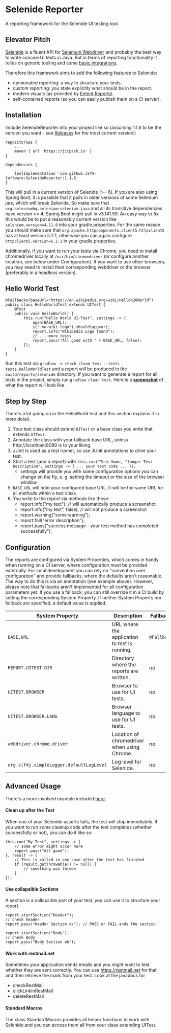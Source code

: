 # Selenide Reporter

A reporting framework for the Selenide UI testing tool.

## Elevator Pitch

[Selenide](https://selenide.org/) is a fluent API for [Selenium Webdriver](https://docs.seleniumhq.org/projects/webdriver/) and probably the best way to write concise UI tests in Java. But in terms of reporting functionality it relies on generic tooling and some [basic integrations](https://selenide.org/documentation/reports.html).

Therefore this framework aims to add the following features to Selenide:
- opinionated reporting: a way to structure your tests.
- custom reporting: you state explicitly what should be in the report.
- modern visuals (as provided by [Extent Reports](https://github.com/extent-framework/extentreports-java)).
- self-contained reports (so you can easily publish them on a CI server).

## Installation
Include SelenideReporter into your project like so (assuming 1.1.6 to be the version you want - see [Releases](../../releases) for the most current version):

    repositories {
        ...
        maven { url 'https://jitpack.io' }
    }

    dependencies {
        ....
        testImplementation 'com.github.iSYS-Software:SelenideReporter:1.1.6'
    }

This will pull in a current version of Selenide (>= 6). If you are also using Spring Boot, it is possible that it 
pulls in older versions of some Selenium jars, which will break Selenide. So make sure that 
`org.seleniumhq.selenium:selenium-java` and all its transitive dependencies have version >= 4. Spring Boot might 
pull in v3.141.59. An easy way to fix this would be to put a reasonably current version like 
`selenium.version=4.11.0` into your gradle.properties. For the same reason you should make sure that 
`org.apache.httpcomponents.client5:httpclient5` has at least version 5.2.1, otherwise you can again configure 
`httpclient5.version=5.2.1` in your gradle.properties.

Additionally, if you want to run your tests via Chrome, you need to install chromedriver locally at 
`/usr/bin/chromedriver` (or configure another location, see below under Configuration). If you want to use other 
browsers, you may need to install their corresponding webdriver or the browser (preferably in a headless version).

## Hello World Test
```
@Fallbacks(baseUrl="https://en.wikipedia.org/wiki/Hello%20World")
public class HelloWorldTest extends UITest {
    @Test
    public void helloWorld() {
        this.run("Hello World UI-Test", settings -> {
            open(BASE_URL);
            $(".mw-wiki-logo").should(appear);
            report.info("Wikipedia Logo found");
            // ... more tests
            report.pass("All good with " + BASE_URL, false);
        });
    }
}
```

Run this test via `gradlew -x check clean test --tests tests.HelloWorldTest` and a report will be produced in the `build/reports/selenide` directory. If you want to generate a report for all tests in the project, simply run `gradlew clean test`. Here is a **[screenshot](samples/screenshot.png)** of what the report will look like.

## Step by Step
There's a lot going on in the HelloWorld test and this section explains it in more detail.
1. Your test class should extend `UITest` or a base class you write that extends `UITest`.
2. Annotate the class with your fallback base URL, unless http://localhost:8080 is to your liking.
3. JUnit is used as a test runner, so use JUnit annotations to drive your test.
4. Start a test (and a report) with `this.run("Test Name, "longer Test Description", settings -> { ... your test code ... });`
    - settings will provide you with some configuration options you can change on the fly, e. g. setting the timeout or the size of the browser window
5. `BASE_URL` will hold your configured base URL. It will be the same URL for all methods within a test class.
6. You write to the report via methods like these:
    - report.info("my text"); // will automatically produce a screenshot
    - report.info("my text", false); // will not produce a screenshot
    - report.warning("some warning");
    - report.fail("error description");
    - report.pass("success message - your test method has completed successfully");

## Configuration
The reports are configured via System Properties, which comes in handy when running on a CI server, where configuration must be provided externally. For local development you can rely on "convention over configuration" and provide fallbacks, where the defaults aren't reasonable. The way to do this is via an annotation (see example above). However, please note that fallbacks aren't implemented for all configuration parameters yet. If you use a fallback, you can still override it in a CI build by setting the corresponding System Property. If neither System Property nor fallback are specified, a default value is applied.

| System Property | Description | Fallback Annotation implemented | Default Value |
| ------ | ------ | ------ | ------ |
| `BASE.URL` | URL where the application to test is running. | `@Fallbacks(baseUrl="https://...")` | `http://localhost:8080` |
| `REPORT.UITEST.DIR` | Directory where the reports are written. | no | `build/reports/selenide` |
| `UITEST.BROWSER` | Browser to use for UI tests. | no | `chrome` |
| `UITEST.BROWSER.LANG` | Browser language to use for UI tests. | no | `en` |
| `webdriver.chrome.driver` | Location of chromedriver when using Chrome. | no | `/usr/bin/chromedriver` |
| `org.slf4j.simpleLogger.defaultLogLevel` | Log level for Selenide. | no | `info` |

## Advanced Usage
There's a more involved example included [here](src/test/java/tests/ExampleTest.java).

#### Clean up after the Test
When one of your Selenide asserts fails, the test will stop immediately. If you want to run some cleanup code after the test completes (whether successfully or not), you can do it like so:

```
this.run("My Test", settings -> {
    // some error might occur here
    report.pass("All good");
}, result -> {
    // This is called in any case after the test has finished
    if (result.getThrowable() != null) {
        // something was thrown
    }
});
```

#### Use collapsible Sections
A section is a collapsible part of your test, you can use it to structure your report.

```
report.startSection("Header");
// check header
report.pass("Header Section ok"); // PASS or FAIL ends the section

report.startSection("Body");
// check Body
report.pass("Body Section ok");
```

#### Work with restmail.net
Sometimes your application sends emails and you might want to test whether they are sent correctly. You can use https://restmail.net for that and then retrieve the mails from your test. Look at the javadocs for
- checkRestMail
- clickLinkInRestMail
- deleteRestMail

#### Standard Macros
The class StandardMacros provides all helper functions to work with Selenide and you can access them all from your class extending UITest.

